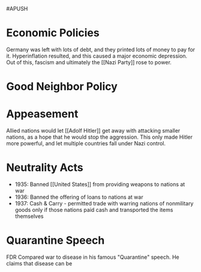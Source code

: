 #APUSH 
# Economic Policies
Germany was left with lots of debt, and they printed lots of money to pay for it. Hyperinflation resulted, and this caused a major economic depression. Out of this, fascism and ultimately the [[Nazi Party]] rose to power.
# Good Neighbor Policy
# Appeasement
Allied nations would let [[Adolf Hitler]] get away with attacking smaller nations, as a hope that he would stop the aggression. This only made Hitler more powerful, and let multiple countries fall under Nazi control.
# Neutrality Acts
- 1935: Banned [[United States]] from providing weapons to nations at war
- 1936: Banned the offering of loans to nations at war
- 1937: Cash & Carry - permitted trade with warring nations of nonmilitary goods only if those nations paid cash and transported the items themselves
# Quarantine Speech
FDR Compared war to disease in his famous "Quarantine" speech. He claims that disease can be 